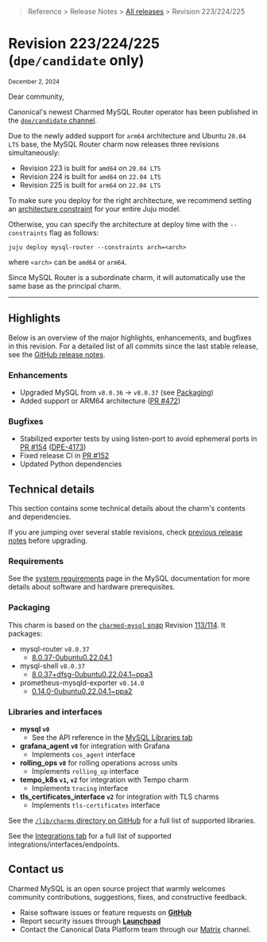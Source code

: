 > Reference > Release Notes > [All releases] > Revision 223/224/225

# Revision 223/224/225 (`dpe/candidate` only)
<sub>December 2, 2024</sub>

Dear community,

Canonical's newest Charmed MySQL Router operator has been published in the [`dpe/candidate` channel].

Due to the newly added support for `arm64` architecture and Ubuntu `20.04 LTS` base, the MySQL Router charm now releases three revisions simultaneously:
* Revision 223 is built for `amd64` on `20.04 LTS`
* Revision 224 is built for `amd64` on `22.04 LTS`
* Revision 225 is built for `arm64` on `22.04 LTS`

To make sure you deploy for the right architecture, we recommend setting an [architecture constraint](https://juju.is/docs/juju/constraint#heading--arch) for your entire Juju model.

Otherwise, you can specify the architecture at deploy time with the `--constraints` flag as follows:

```shell
juju deploy mysql-router --constraints arch=<arch>
```
where `<arch>` can be `amd64` or `arm64`.

Since MySQL Router is a subordinate charm, it will automatically use the same base as the principal charm.

---

## Highlights

Below is an overview of the major highlights, enhancements, and bugfixes in this revision. For a detailed list of all commits since the last stable release, see the [GitHub release notes].

### Enhancements
* Upgraded MySQL from `v8.0.36` -> `v8.0.37` (see [Packaging](#packaging))
* Added support or ARM64 architecture ([PR #472](https://github.com/canonical/mysql-operator/pull/472)) 

### Bugfixes
* Stabilized exporter tests by using listen-port to avoid ephemeral ports in [PR #154](https://github.com/canonical/mysql-router-operator/pull/154) ([DPE-4173](https://warthogs.atlassian.net/browse/DPE-4173))
* Fixed release CI in [PR #152](https://github.com/canonical/mysql-router-operator/pull/152)
* Updated Python dependencies

## Technical details
This section contains some technical details about the charm's contents and dependencies. 

If you are jumping over several stable revisions, check [previous release notes][All releases] before upgrading.

### Requirements
See the [system requirements] page in the MySQL documentation for more details about software and hardware prerequisites.

### Packaging
This charm is based on the [`charmed-mysql` snap] Revision [113/114][snap rev113/114]. It packages:
- mysql-router `v8.0.37`
  - [8.0.37-0ubuntu0.22.04.1]
- mysql-shell `v8.0.37`
  - [8.0.37+dfsg-0ubuntu0.22.04.1~ppa3]
- prometheus-mysqld-exporter `v0.14.0`
  - [0.14.0-0ubuntu0.22.04.1~ppa2]

### Libraries and interfaces
* **mysql `v0`**
  * See the API reference in the [MySQL Libraries tab]
* **grafana_agent `v0`** for integration with Grafana 
    * Implements  `cos_agent` interface
* **rolling_ops `v0`** for rolling operations across units 
    * Implements `rolling_op` interface
* **tempo_k8s `v1`, `v2`** for integration with Tempo charm
    * Implements `tracing` interface
* **tls_certificates_interface `v2`** for integration with TLS charms
    * Implements `tls-certificates` interface

See the [`/lib/charms` directory on GitHub] for a full list of supported libraries.

See the [Integrations tab] for a full list of supported integrations/interfaces/endpoints.

## Contact us
  
Charmed MySQL is an open source project that warmly welcomes community contributions, suggestions, fixes, and constructive feedback.  
* Raise software issues or feature requests on [**GitHub**](https://github.com/canonical/mysql-operator/issues)  
*  Report security issues through [**Launchpad**](https://wiki.ubuntu.com/DebuggingSecurity#How%20to%20File)  
* Contact the Canonical Data Platform team through our [Matrix](https://matrix.to/#/#charmhub-data-platform:ubuntu.com) channel.

<!-- LINKS -->
[`dpe/candidate` channel]: https://charmhub.io/mysql-router?channel=dpe/candidate
[GitHub release notes]: https://github.com/canonical/mysql-router-operator/releases/tag/rev225

[All releases]: /t/12318
[system requirements]: https://charmhub.io/mysql/docs/r-system-requirements
[How to upgrade Juju for a new database revision]: /t/14325

[Integrations tab]: https://charmhub.io/mysql-router/integrations?channel=dpe/candidate
[MySQL Libraries tab]: https://charmhub.io/mysql/libraries

[`/lib/charms` directory on GitHub]: https://github.com/canonical/mysql-router-operator/tree/main/lib/charms

[snap rev113/114]: https://github.com/canonical/charmed-mysql-snap/releases/tag/rev114
[`charmed-mysql` snap]: https://snapcraft.io/charmed-mysql

[8.0.37-0ubuntu0.22.04.1]: https://launchpad.net/ubuntu/+source/mysql-8.0/8.0.37-0ubuntu0.22.04.3
[8.0.37+dfsg-0ubuntu0.22.04.1~ppa3]: https://launchpad.net/~data-platform/+archive/ubuntu/mysql-shell
[0.14.0-0ubuntu0.22.04.1~ppa2]: https://launchpad.net/~data-platform/+archive/ubuntu/mysqld-exporter